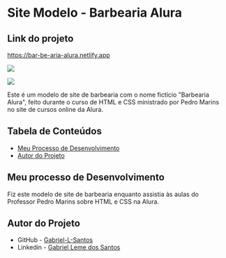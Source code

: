 # Site Modelo - Barbearia Alura

## Link do projeto
 https://bar-be-aria-alura.netlify.app

 <img src="http://img.shields.io/static/v1?label=STATUS&message=CONCLUIDO&color=GREEN&style=for-the-badge"/>
</p>

![](./assets/gif-readme/barbearia-alura.gif)

Este é um modelo de site de barbearia com o nome fictício "Barbearia Alura", feito durante o curso de HTML e CSS ministrado por Pedro Marins no site de cursos online da Alura.

## Tabela de Conteúdos

- [Meu Processo de Desenvolvimento](#meu-processo-de-desenvolvimento)
- [Autor do Projeto](#autor-do-projeto)

## Meu processo de Desenvolvimento

Fiz este modelo de site de barbearia enquanto assistia às aulas do Professor Pedro Marins sobre HTML e CSS na Alura.

## Autor do Projeto

- GitHub - [Gabriel-L-Santos](https://github.com/Gabriel-L-Santos)
- Linkedin - [Gabriel Leme dos Santos](https://www.linkedin.com/in/gabriel-leme-dos-santos-7b220b197/)